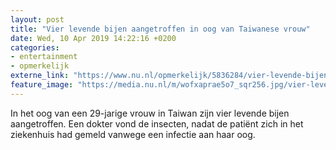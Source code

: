 ```yaml
---
layout: post
title: "Vier levende bijen aangetroffen in oog van Taiwanese vrouw"
date: Wed, 10 Apr 2019 14:22:16 +0200
categories: 
- entertainment 
- opmerkelijk 
externe_link: "https://www.nu.nl/opmerkelijk/5836284/vier-levende-bijen-aangetroffen-in-oog-van-taiwanese-vrouw.html"
feature_image: "https://media.nu.nl/m/wofxaprae5o7_sqr256.jpg/vier-levende-bijen-aangetroffen-in-oog-van-taiwanese-vrouw.jpg"
---
```


In het oog van een 29-jarige vrouw in Taiwan zijn vier levende bijen aangetroffen. Een dokter vond de insecten, nadat de patiënt zich in het ziekenhuis had gemeld vanwege een infectie aan haar oog.

